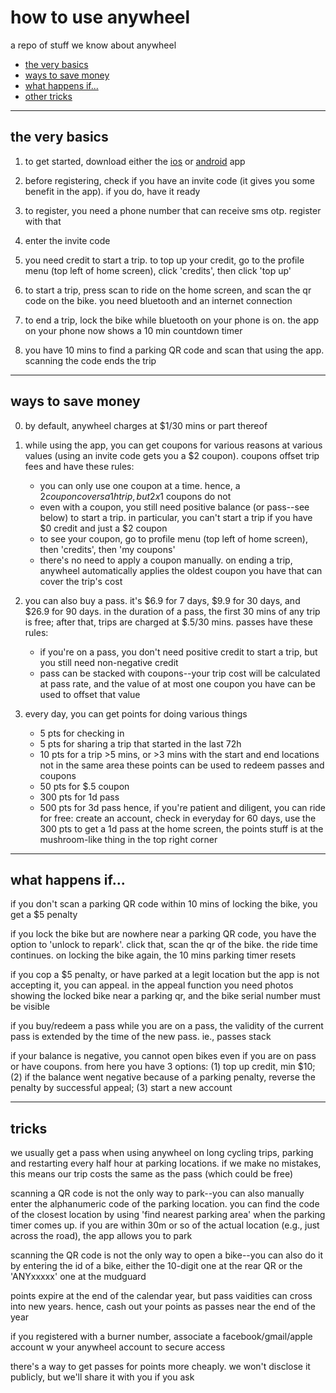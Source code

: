 # how to use anywheel

a repo of stuff we know about anywheel
- [the very basics](#basics)
- [ways to save money](#save)
- [what happens if...](#scenarios)
- [other tricks](#tricks)

<hr />
<a name="basics"/>

## the very basics
1. to get started, download either the [ios](https://apps.apple.com/sg/app/anywheel/id1453812982) or [android](https://play.google.com/store/apps/details?id=com.ytyiot.ebike.anywheel) app

2. before registering, check if you have an invite code (it gives you some benefit in the app). if you do, have it ready

3. to register, you need a phone number that can receive sms otp. register with that 

4. enter the invite code

5. you need credit to start a trip. to top up your credit, go to the profile menu (top left of home screen), click 'credits', then click 'top up'

6. to start a trip, press scan to ride on the home screen, and scan the qr code on the bike. you need bluetooth and an internet connection

7. to end a trip, lock the bike while bluetooth on your phone is on. the app on your phone now shows a 10 min countdown timer

8. you have 10 mins to find a parking QR code and scan that using the app. scanning the code ends the trip

<hr />
<a name="save"/>

## ways to save money
0. by default, anywheel charges at $1/30 mins or part thereof

1. while using the app, you can get coupons for various reasons at various values (using an invite code gets you a $2 coupon). coupons offset trip fees and have these rules:
	- you can only use one coupon at a time. hence, a $2 coupon covers a 1h trip, but 2x$1 coupons do not
	- even with a coupon, you still need positive balance (or pass--see below) to start a trip. in particular, you can't start a trip if you have $0 credit and just a $2 coupon
	- to see your coupon, go to profile menu (top left of home screen), then 'credits', then 'my coupons'
	- there's no need to apply a coupon manually. on ending a trip, anywheel automatically applies the oldest coupon you have that can cover the trip's cost

2. you can also buy a pass. it's $6.9 for 7 days, $9.9 for 30 days, and $26.9 for 90 days. in the duration of a pass, the first 30 mins of any trip is free; after that, trips are charged at $.5/30 mins. passes have these rules:
	- if you're on a pass, you don't need positive credit to start a trip, but you still need non-negative credit
	- pass can be stacked with coupons--your trip cost will be calculated at pass rate, and the value of at most one coupon you have can be used to offset that value	
	
3. every day, you can get points for doing various things
	- 5 pts for checking in
	- 5 pts for sharing a trip that started in the last 72h
	- 10 pts for a trip >5 mins, or >3 mins with the start and end locations not in the same area
these points can be used to redeem passes and coupons
	- 50 pts for $.5 coupon
	- 300 pts for 1d pass
	- 500 pts for 3d pass
hence, if you're patient and diligent, you can ride for free: create an account, check in everyday for 60 days, use the 300 pts to get a 1d pass
at the home screen, the points stuff is at the mushroom-like thing in the top right corner

<hr />
<a name="scenarios"/>

## what happens if...
if you don't scan a parking QR code within 10 mins of locking the bike, you get a $5 penalty

if you lock the bike but are nowhere near a parking QR code, you have the option to 'unlock to repark'. click that, scan the qr of the bike. the ride time continues. on locking the bike again, the 10 mins parking timer resets

if you cop a $5 penalty, or have parked at a legit location but the app is not accepting it, you can appeal. in the appeal function you need photos showing the locked bike near a parking qr, and the bike serial number must be visible

if you buy/redeem a pass while you are on a pass, the validity of the current pass is extended by the time of the new pass. ie., passes stack

if your balance is negative, you cannot open bikes even if you are on pass or have coupons. from here you have 3 options: (1) top up credit, min $10; (2) if the balance went negative because of a parking penalty, reverse the penalty by successful appeal; (3) start a new account

<hr />
<a name="tricks"/>

## tricks
we usually get a pass when using anywheel on long cycling trips, parking and restarting every half hour at parking locations. if we make no mistakes, this means our trip costs the same as the pass (which could be free)

scanning a QR code is not the only way to park--you can also manually enter the alphanumeric code of the parking location. you can find the code of the closest location by using 'find nearest parking area' when the parking timer comes up. if you are within 30m or so of the actual location (e.g., just across the road), the app allows you to park

scanning the QR code is not the only way to open a bike--you can also do it by entering the id of a bike, either the 10-digit one at the rear QR or the 'ANYxxxxx' one at the mudguard

points expire at the end of the calendar year, but pass vaidities can cross into new years. hence, cash out your points as passes near the end of the year

if you registered with a burner number, associate a facebook/gmail/apple account w your anywheel account to secure access

there's a way to get passes for points more cheaply. we won't disclose it publicly, but we'll share it with you if you ask
